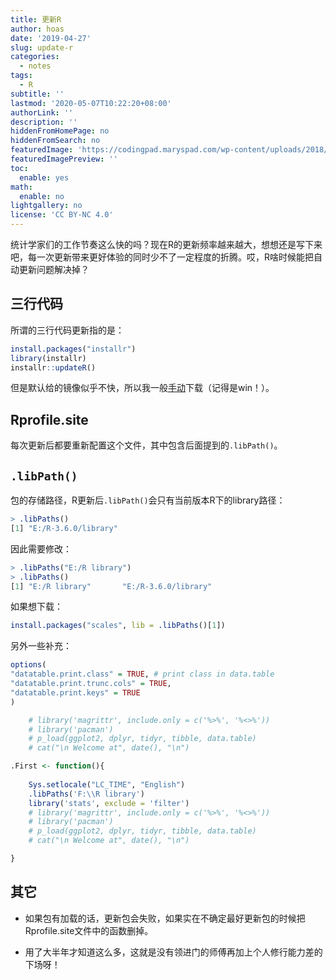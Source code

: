 ```yaml
---
title: 更新R
author: hoas
date: '2019-04-27'
slug: update-r
categories:
  - notes
tags:
  - R
subtitle: ''
lastmod: '2020-05-07T10:22:20+08:00'
authorLink: ''
description: ''
hiddenFromHomePage: no
hiddenFromSearch: no
featuredImage: 'https://codingpad.maryspad.com/wp-content/uploads/2018/02/check_r_version-1024x579.png'
featuredImagePreview: ''
toc:
  enable: yes
math:
  enable: no
lightgallery: no
license: 'CC BY-NC 4.0'
---
```


统计学家们的工作节奏这么快的吗？现在R的更新频率越来越大，想想还是写下来吧，每一次更新带来更好体验的同时少不了一定程度的折腾。哎，R啥时候能把自动更新问题解决掉？

<!--more-->

## 三行代码

所谓的三行代码更新指的是：

```r
install.packages("installr")
library(installr)
installr::updateR()
```

但是默认给的镜像似乎不快，所以我一般[手动](https://cran.r-project.org/)下载（记得是win！）。

## Rprofile.site

每次更新后都要重新配置这个文件，其中包含后面提到的`.libPath()`。

## `.libPath()`

包的存储路径，R更新后`.libPath()`会只有当前版本R下的library路径：

```r
> .libPaths()
[1] "E:/R-3.6.0/library"
```

因此需要修改：

```r
> .libPaths("E:/R library")
> .libPaths()
[1] "E:/R library"       "E:/R-3.6.0/library"
```

如果想下载：

```r
install.packages("scales", lib = .libPaths()[1])
```

另外一些补充：

```r
options(
"datatable.print.class" = TRUE, # print class in data.table
"datatable.print.trunc.cols" = TRUE,
"datatable.print.keys" = TRUE
)

	# library('magrittr', include.only = c('%>%', '%<>%'))
	# library('pacman')
	# p_load(ggplot2, dplyr, tidyr, tibble, data.table)
	# cat("\n Welcome at", date(), "\n")

.First <- function(){
	
	Sys.setlocale("LC_TIME", "English")
	.libPaths('F:\\R library')
	library('stats', exclude = 'filter')
	# library('magrittr', include.only = c('%>%', '%<>%'))
	# library('pacman')
	# p_load(ggplot2, dplyr, tidyr, tibble, data.table)
	# cat("\n Welcome at", date(), "\n")

}
```



## 其它

- 如果包有加载的话，更新包会失败，如果实在不确定最好更新包的时候把Rprofile.site文件中的函数删掉。

- 用了大半年才知道这么多，这就是没有领进门的师傅再加上个人修行能力差的下场呀！
